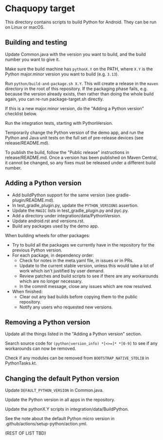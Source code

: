 # Chaquopy target

This directory contains scripts to build Python for Android. They can be run on Linux or
macOS.


## Building and testing

Update Common.java with the version you want to build, and the build number you want to
give it.

Make sure the build machine has `pythonX.Y` on the PATH, where `X.Y` is the Python
major.minor version you want to build (e.g. `3.13`).

Run `python/build-and-package.sh X.Y`. This will create a release in the `maven`
directory in the root of this repository. If the packaging phase fails, e.g. because the
version already exists, then rather than doing the whole build again, you can re-run
package-target.sh directly.

If this is a new major.minor version, do the "Adding a Python version" checklist below.

Run the integration tests, starting with PythonVersion.

Temporarily change the Python version of the demo app, and run the Python and Java unit
tests on the full set of pre-release devices (see release/README.md).

To publish the build, follow the "Public release" instructions in release/README.md.
Once a version has been published on Maven Central, it cannot be changed, so any fixes
must be released under a different build number.


## Adding a Python version

* Add buildPython support for the same version (see gradle-plugin/README.md).
* In test_gradle_plugin.py, update the `PYTHON_VERSIONS` assertion.
* Update the `MAGIC` lists in test_gradle_plugin.py and pyc.py.
* Add a directory under integration/data/PythonVersion.
* Update android.rst and versions.rst.
* Build any packages used by the demo app.

When building wheels for other packages:

* Try to build all the packages we currently have in the repository for the previous
  Python version.
* For each package, in dependency order:
  * Check for notes in the meta.yaml file, in issues or in PRs.
  * Update to the current stable version, unless this would take a lot of work which
    isn't justified by user demand.
  * Review patches and build scripts to see if there are any workarounds which are no
    longer necessary.
  * In the commit message, close any issues which are now resolved.
* When finished:
  * Clear out any bad builds before copying them to the public repository.
  * Notify any users who requested new versions.


## Removing a Python version

Update all the things listed in the "Adding a Python version" section.

Search source code for `(python|version_info) *[<>=]* *[0-9]` to see if any workarounds
can now be removed.

Check if any modules can be removed from `BOOTSTRAP_NATIVE_STDLIB` in PythonTasks.kt.


## Changing the default Python version

Update `DEFAULT_PYTHON_VERSION` in Common.java.

Update the Python version in all apps in the repository.

Update the pythonX.Y scripts in integration/data/BuildPython.

See the note about the default Python micro version in
.github/actions/setup-python/action.yml.

(REST OF LIST TBD)
